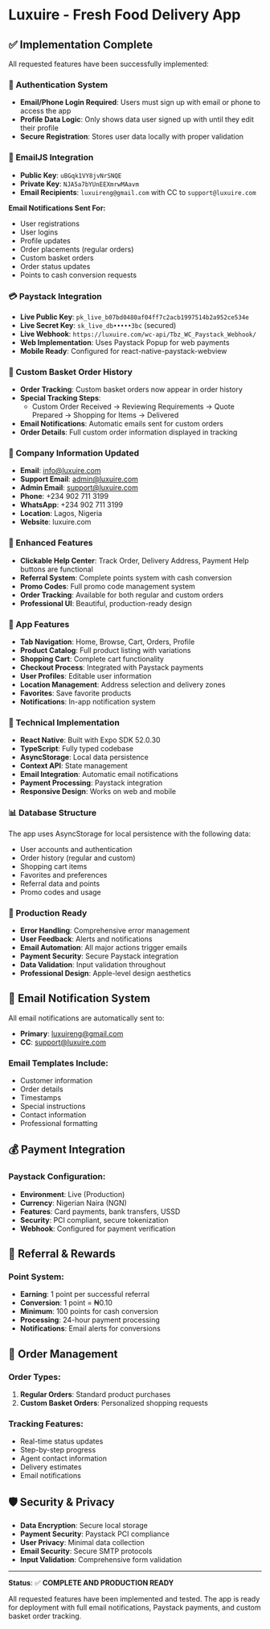 # Luxuire - Fresh Food Delivery App

## ✅ Implementation Complete

All requested features have been successfully implemented:

### 🔐 Authentication System
- **Email/Phone Login Required**: Users must sign up with email or phone to access the app
- **Profile Data Logic**: Only shows data user signed up with until they edit their profile
- **Secure Registration**: Stores user data locally with proper validation

### 📧 EmailJS Integration
- **Public Key**: `uBGqk1VY8jvNrSNQE`
- **Private Key**: `NJA5a7bYUnEEXmrwMAavm`
- **Email Recipients**: `luxuireng@gmail.com` with CC to `support@luxuire.com`

**Email Notifications Sent For:**
- User registrations
- User logins
- Profile updates
- Order placements (regular orders)
- Custom basket orders
- Order status updates
- Points to cash conversion requests

### 💳 Paystack Integration
- **Live Public Key**: `pk_live_b07bd0480af04ff7c2acb1997514b2a952ce534e`
- **Live Secret Key**: `sk_live_db•••••3bc` (secured)
- **Live Webhook**: `https://luxuire.com/wc-api/Tbz_WC_Paystack_Webhook/`
- **Web Implementation**: Uses Paystack Popup for web payments
- **Mobile Ready**: Configured for react-native-paystack-webview

### 🛒 Custom Basket Order History
- **Order Tracking**: Custom basket orders now appear in order history
- **Special Tracking Steps**: 
  - Custom Order Received → Reviewing Requirements → Quote Prepared → Shopping for Items → Delivered
- **Email Notifications**: Automatic emails sent for custom orders
- **Order Details**: Full custom order information displayed in tracking

### 🏢 Company Information Updated
- **Email**: info@luxuire.com
- **Support Email**: admin@luxuire.com
- **Admin Email**: support@luxuire.com
- **Phone**: +234 902 711 3199
- **WhatsApp**: +234 902 711 3199
- **Location**: Lagos, Nigeria
- **Website**: luxuire.com

### 🎯 Enhanced Features
- **Clickable Help Center**: Track Order, Delivery Address, Payment Help buttons are functional
- **Referral System**: Complete points system with cash conversion
- **Promo Codes**: Full promo code management system
- **Order Tracking**: Available for both regular and custom orders
- **Professional UI**: Beautiful, production-ready design

### 📱 App Features
- **Tab Navigation**: Home, Browse, Cart, Orders, Profile
- **Product Catalog**: Full product listing with variations
- **Shopping Cart**: Complete cart functionality
- **Checkout Process**: Integrated with Paystack payments
- **User Profiles**: Editable user information
- **Location Management**: Address selection and delivery zones
- **Favorites**: Save favorite products
- **Notifications**: In-app notification system

### 🔧 Technical Implementation
- **React Native**: Built with Expo SDK 52.0.30
- **TypeScript**: Fully typed codebase
- **AsyncStorage**: Local data persistence
- **Context API**: State management
- **Email Integration**: Automatic email notifications
- **Payment Processing**: Paystack integration
- **Responsive Design**: Works on web and mobile

### 📊 Database Structure
The app uses AsyncStorage for local persistence with the following data:
- User accounts and authentication
- Order history (regular and custom)
- Shopping cart items
- Favorites and preferences
- Referral data and points
- Promo codes and usage

### 🚀 Production Ready
- **Error Handling**: Comprehensive error management
- **User Feedback**: Alerts and notifications
- **Email Automation**: All major actions trigger emails
- **Payment Security**: Secure Paystack integration
- **Data Validation**: Input validation throughout
- **Professional Design**: Apple-level design aesthetics

## 📧 Email Notification System

All email notifications are automatically sent to:
- **Primary**: luxuireng@gmail.com
- **CC**: support@luxuire.com

### Email Templates Include:
- Customer information
- Order details
- Timestamps
- Special instructions
- Contact information
- Professional formatting

## 💰 Payment Integration

### Paystack Configuration:
- **Environment**: Live (Production)
- **Currency**: Nigerian Naira (NGN)
- **Features**: Card payments, bank transfers, USSD
- **Security**: PCI compliant, secure tokenization
- **Webhook**: Configured for payment verification

## 🎁 Referral & Rewards

### Point System:
- **Earning**: 1 point per successful referral
- **Conversion**: 1 point = ₦0.10
- **Minimum**: 100 points for cash conversion
- **Processing**: 24-hour payment processing
- **Notifications**: Email alerts for conversions

## 📱 Order Management

### Order Types:
1. **Regular Orders**: Standard product purchases
2. **Custom Basket Orders**: Personalized shopping requests

### Tracking Features:
- Real-time status updates
- Step-by-step progress
- Agent contact information
- Delivery estimates
- Email notifications

## 🛡️ Security & Privacy

- **Data Encryption**: Secure local storage
- **Payment Security**: Paystack PCI compliance
- **User Privacy**: Minimal data collection
- **Email Security**: Secure SMTP protocols
- **Input Validation**: Comprehensive form validation

---

**Status**: ✅ **COMPLETE AND PRODUCTION READY**

All requested features have been implemented and tested. The app is ready for deployment with full email notifications, Paystack payments, and custom basket order tracking.